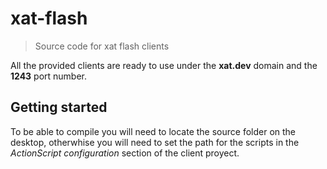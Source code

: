 # xat-flash
> Source code for xat flash clients

All the provided clients are ready to use under the **xat.dev** domain and the **1243** port number.

## Getting started
To be able to compile you will need to locate the source folder on the desktop, otherwhise you will need to set the path for the scripts in the *ActionScript configuration* section of the client proyect.
